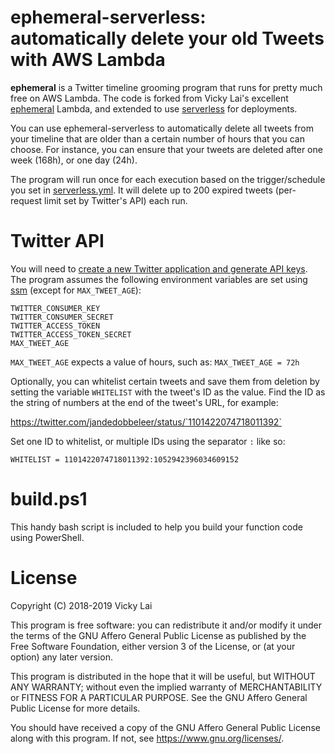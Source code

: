 # ephemeral-serverless: automatically delete your old Tweets with AWS Lambda

**ephemeral** is a Twitter timeline grooming program that runs for pretty much free on AWS Lambda. The code is forked from Vicky Lai's excellent [ephemeral](https://github.com/vickylai/ephemeral) Lambda, and extended to use [serverless](https://serverless.com/) for deployments.

You can use ephemeral-serverless to automatically delete all tweets from your timeline that are older than a certain number of hours that you can choose. For instance, you can ensure that your tweets are deleted after one week (168h), or one day (24h).

The program will run once for each execution based on the trigger/schedule you set in [serverless.yml](./serverless.yml). It will delete up to 200 expired tweets (per-request limit set by Twitter's API) each run.

# Twitter API

You will need to [create a new Twitter application and generate API keys](https://apps.twitter.com/). The program assumes the following environment variables are set using [ssm](https://serverless.com/blog/serverless-secrets-api-keys/) (except for `MAX_TWEET_AGE`):

```
TWITTER_CONSUMER_KEY
TWITTER_CONSUMER_SECRET
TWITTER_ACCESS_TOKEN
TWITTER_ACCESS_TOKEN_SECRET
MAX_TWEET_AGE
```

`MAX_TWEET_AGE` expects a value of hours, such as: `MAX_TWEET_AGE = 72h`

Optionally, you can whitelist certain tweets and save them from deletion by setting the variable `WHITELIST` with the tweet's ID as the value. Find the ID as the string of numbers at the end of the tweet's URL, for example:

https://twitter.com/jandedobbeleer/status/`1101422074718011392`

Set one ID to whitelist, or multiple IDs using the separator `:` like so:

```
WHITELIST = 1101422074718011392:1052942396034609152
```

# build.ps1

This handy bash script is included to help you build your function code using PowerShell.

# License
Copyright (C) 2018-2019 Vicky Lai

This program is free software: you can redistribute it and/or modify
it under the terms of the GNU Affero General Public License as
published by the Free Software Foundation, either version 3 of the
License, or (at your option) any later version.

This program is distributed in the hope that it will be useful,
but WITHOUT ANY WARRANTY; without even the implied warranty of
MERCHANTABILITY or FITNESS FOR A PARTICULAR PURPOSE.  See the
GNU Affero General Public License for more details.

You should have received a copy of the GNU Affero General Public License
along with this program.  If not, see <https://www.gnu.org/licenses/>.
